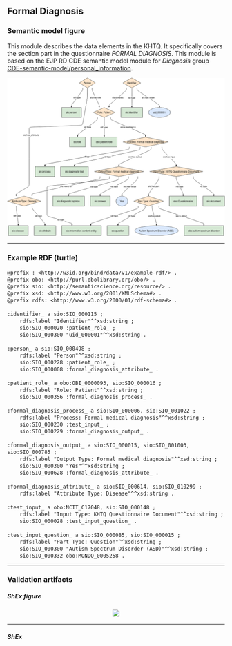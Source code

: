 ## Formal Diagnosis

### Semantic model figure
This module describes the data elements in the KHTQ. It specifically covers the section part in the questionnaire _FORMAL DIAGNOSIS_. This module is based on the EJP RD CDE semantic model module for _Diagnosis_ group [CDE-semantic-model/personal_information](https://github.com/ejp-rd-vp/CDE-semantic-model/blob/980b1125222f1654c03da605835cbfd987d7970e/docs/personal_information.md).
<p align="center">
    <a href="../images/rdf/formal_diagnosis.png" target="_blank">
        <img src="../images/rdf/formal_diagnosis.png">
    </a>
</p>

***

### Example RDF (turtle)
```ttl
@prefix : <http://w3id.org/bind/data/v1/example-rdf/> .
@prefix obo: <http://purl.obolibrary.org/obo/> .
@prefix sio: <http://semanticscience.org/resource/> .
@prefix xsd: <http://www.w3.org/2001/XMLSchema#> .
@prefix rdfs: <http://www.w3.org/2000/01/rdf-schema#> .

:identifier_ a sio:SIO_000115 ;
    rdfs:label "Identifier"^^xsd:string ;
    sio:SIO_000020 :patient_role_ ;
    sio:SIO_000300 "uid_000001"^^xsd:string .

:person_ a sio:SIO_000498 ;
    rdfs:label "Person"^^xsd:string ;
    sio:SIO_000228 :patient_role_ ;
    sio:SIO_000008 :formal_diagnosis_attribute_ .

:patient_role_ a obo:OBI_0000093, sio:SIO_000016 ;
    rdfs:label "Role: Patient"^^xsd:string ;
    sio:SIO_000356 :formal_diagnosis_process_ .

:formal_diagnosis_process_ a sio:SIO_000006, sio:SIO_001022 ;
    rdfs:label "Process: Formal medical diagnosis"^^xsd:string ;
    sio:SIO_000230 :test_input_ ;
    sio:SIO_000229 :formal_diagnosis_output_ .

:formal_diagnosis_output_ a sio:SIO_000015, sio:SIO_001003, sio:SIO_000785 ;
    rdfs:label "Output Type: Formal medical diagnosis"^^xsd:string ;
    sio:SIO_000300 "Yes"^^xsd:string ;
    sio:SIO_000628 :formal_diagnosis_attribute_ .

:formal_diagnosis_attribute_ a sio:SIO_000614, sio:SIO_010299 ;
    rdfs:label "Attribute Type: Disease"^^xsd:string .

:test_input_ a obo:NCIT_C17048, sio:SIO_000148 ;
    rdfs:label "Input Type: KHTQ Questionnaire Document"^^xsd:string ;
    sio:SIO_000028 :test_input_question_ .

:test_input_question_ a sio:SIO_000085, sio:SIO_000015 ;
    rdfs:label "Part Type: Question"^^xsd:string ;
    sio:SIO_000300 "Autism Spectrum Disorder (ASD)"^^xsd:string ;
    sio:SIO_000332 obo:MONDO_0005258 .
```

***
### Validation artifacts
##### ShEx figure

<p align="center">
    <a href="../images/shex/2_Personal_information.svg" target="_blank">
        <img src="../images/shex/2_Personal_information.svg">
    </a>
</p>

***
##### ShEx
``` ShEx

```
